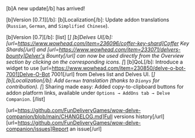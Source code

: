[b]A new update[/b] has arrived!

[b]Version [0.7.1][/b]:
[b]Localization[/b]: Update addon translations (`Russian`, `German`, and `Simplified Chinese`).

[b]Version [0.7][/b]:
[list]
[*] [b]Delves UI[/b]: [url=https://www.wowhead.com/item=236096/coffer-key-shard]Coffer Key Shards[/url] and [url=https://www.wowhead.com/item=233071/delvers-bounty]Delver's Bounty[/url] can now be used directly from the Overview section by clicking on the corresponding icons.
[*] [b]QoL[/b]: Introduce a widget to use [url=https://www.wowhead.com/item=230850/delve-o-bot-7001]Delve-O-Bot 7001[/url] from Delves list and Delves UI.
[*] [b]Localization[/b]: Add `German` translation (thanks to `Dionys` for contribution).
[*] Sharing made easy: Added copy-to-clipboard buttons for addon platform links, available under `Options → AddOns tab → Delve Companion`.
[/list]

[url=https://github.com/FunDeliveryGames/wow-delve-companion/blob/main/CHANGELOG.md]Full versions history[/url]
[url=https://github.com/FunDeliveryGames/wow-delve-companion/issues]Report an issue[/url]